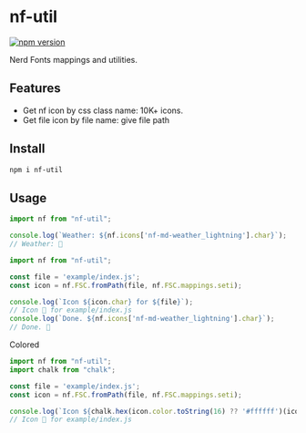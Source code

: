 # nf-util

[![npm version](https://badge.fury.io/js/nf-util.svg)](https://www.npmjs.com/package/nf-util)

Nerd Fonts mappings and utilities.

## Features

 - Get nf icon by css class name: 10K+ icons.
 - Get file icon by file name: give file path

## Install

```bash
npm i nf-util
```

## Usage

```js
import nf from "nf-util";

console.log(`Weather: ${nf.icons['nf-md-weather_lightning'].char}`);
// Weather: 󰖓
```

```js
import nf from "nf-util";

const file = 'example/index.js';
const icon = nf.FSC.fromPath(file, nf.FSC.mappings.seti);

console.log(`Icon ${icon.char} for ${file}`);
// Icon  for example/index.js
console.log(`Done. ${nf.icons['nf-md-weather_lightning'].char}`);
// Done. 󰖓
```

Colored
```js
import nf from "nf-util";
import chalk from "chalk";

const file = 'example/index.js';
const icon = nf.FSC.fromPath(file, nf.FSC.mappings.seti);

console.log(`Icon ${chalk.hex(icon.color.toString(16) ?? '#ffffff')(icon.char)} for ${file}`);
// Icon  for example/index.js
```